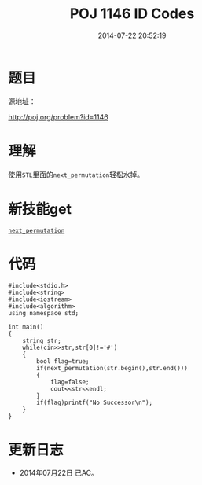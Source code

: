﻿---
title: POJ 1146 ID Codes
date: 2014-07-22 20:52:19
categories: Exercise
toc: true
---
# 题目
源地址：

http://poj.org/problem?id=1146

# 理解
使用`STL`里面的`next_permutation`轻松水掉。

<!-- more -->

# 新技能get
[`next_permutation`](http://www.cplusplus.com/reference/algorithm/next_permutation/)

# 代码

```
#include<stdio.h>
#include<string>
#include<iostream>
#include<algorithm>
using namespace std;

int main()
{
    string str;
    while(cin>>str,str[0]!='#')
    {
        bool flag=true;
        if(next_permutation(str.begin(),str.end()))
        {
            flag=false;
            cout<<str<<endl;
        }
        if(flag)printf("No Successor\n");
    }
}

```

# 更新日志
- 2014年07月22日 已AC。